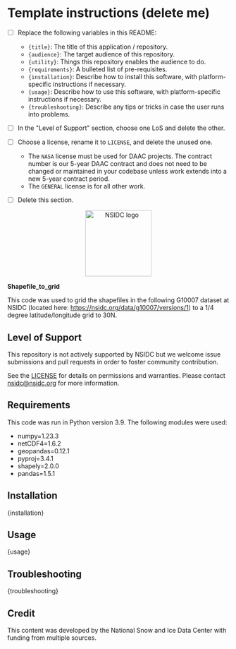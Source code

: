 # Template instructions (delete me)

- [ ] Replace the following variables in this README:
    * `{title}`: The title of this application / repository.
    * `{audience}`: The target audience of this repository.
    * `{utility}`: Things this repository enables the audience to do.
    * `{requirements}`: A bulleted list of pre-requisites.
    * `{installation}`: Describe how to install this software, with platform-specific
      instructions if necessary.
    * `{usage}`: Describe how to use this software, with platform-specific instructions
      if necessary.
    * `{troubleshooting}`: Describe any tips or tricks in case the user runs into
      problems.

- [ ] In the "Level of Support" section, choose one LoS and delete the other.

- [ ] Choose a license, rename it to `LICENSE`, and delete the unused one.
    * The `NASA` license must be used for DAAC projects. The contract number is our
      5-year DAAC contract and does not need to be changed or maintained in your
      codebase unless work extends into a new 5-year contract period.
    * The `GENERAL` license is for all other work.

- [ ] Delete this section.

<p align="center">
  <img alt="NSIDC logo" src="https://nsidc.org/themes/custom/nsidc/logo.svg" width="150" />
</p>


**Shapefile_to_grid**

This code was used to grid the shapefiles in the following G10007 dataset at NSIDC (located here: https://nsidc.org/data/g10007/versions/1) to a 1/4 degree latitude/longitude grid to 30N.

## Level of Support

This repository is not actively supported by NSIDC but we welcome issue submissions and
  pull requests in order to foster community contribution.

See the [LICENSE](LICENSE) for details on permissions and warranties. Please contact
nsidc@nsidc.org for more information.


## Requirements

This code was run in Python version 3.9. The following modules were used:
  - numpy=1.23.3
  - netCDF4=1.6.2
  - geopandas=0.12.1
  - pyproj=3.4.1
  - shapely=2.0.0
  - pandas=1.5.1

## Installation

{installation}


## Usage

{usage}


## Troubleshooting

{troubleshooting}


## Credit

This content was developed by the National Snow and Ice Data Center with funding from
multiple sources.
